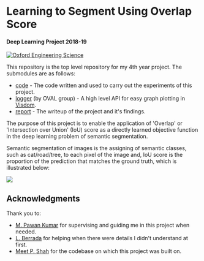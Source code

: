 # Learning to Segment Using Overlap Score
#### Deep Learning Project 2018-19
[![Oxford Engineering Science](https://www.eng.ox.ac.uk/images/logo.svg)](https://www.eng.ox.ac.uk/)

This repository is the top level repository for my 4th year project. The submodules are as follows:
* [code](https://github.com/HMellor/4YP_code) - The code written and used to carry out the experiments of this project.
* [logger](https://github.com/oval-group/logger) (by OVAL group) - A high level API for easy graph plotting in [Visdom](https://github.com/facebookresearch/visdom).
* [report](https://github.com/HMellor/4YP_report) - The writeup of the project and it's findings.

The purpose of this project is to enable the application of 'Overlap' or 'Intersection over Union' (IoU) score as a directly learned objective function in the deep learning problem of semantic segmentation.

Semantic segmentation of images is the assigning of semantic classes, such as cat/road/tree, to each pixel of the image and, IoU score is the proportion of the prediction that matches the ground truth, which is illustrated below: 

![](https://www.pyimagesearch.com/wp-content/uploads/2016/09/iou_equation.png)

## Acknowledgments

Thank you to:
* [M. Pawan Kumar](http://mpawankumar.info/) for supervising and guiding me in this project when needed.
* [L. Berrada](https://github.com/lberrada) for helping when there were details I didn't understand at first.
* [Meet P. Shah](https://github.com/meetshah1995/pytorch-semseg) for the codebase on which this project was built on.

